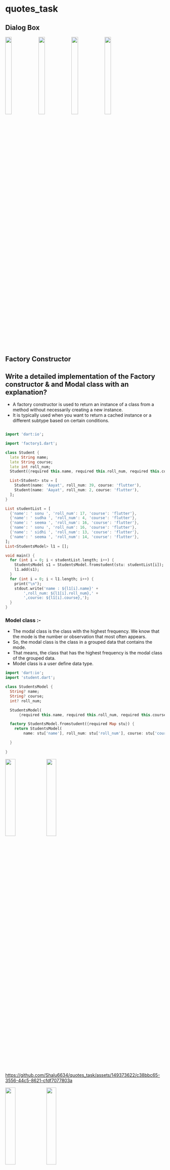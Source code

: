 # quotes_task
## Dialog Box
<p>
 <img src = "https://github.com/Shalu6634/quotes_task/assets/149373622/1d570759-885d-44f2-95b2-7df581494daf" height = 25%  width = 20%>
 <img src = "https://github.com/Shalu6634/quotes_task/assets/149373622/cd8f8aba-2d1a-41e0-bbad-daebe0c85f57" height = 25%  width = 20%>
 <img src = "https://github.com/Shalu6634/quotes_task/assets/149373622/0822f4a4-2e09-4a8e-8b6e-b133f0a8482e" height = 25%  width = 20%>
 <img src = "https://github.com/Shalu6634/quotes_task/assets/149373622/306acd50-a784-4eca-b927-961e6f395d8c" height = 25%  width = 20%>
</p>


##  Factory Constructor



## Write a detailed implementation of the Factory constructor & and Modal class with an explanation?

 - A factory constructor is used to return an      instance of a class from a method without necessarily creating a new instance. 
- It is typically used when you want to return a cached instance or a different subtype based on certain conditions. 
```dart

import 'dart:io';

import 'factory1.dart';

class Student {
  late String name;
  late String course;
  late int roll_num;
  Student({required this.name, required this.roll_num, required this.course});

  List<Student> stu = [
    Student(name: 'Aayat', roll_num: 39, course: 'flutter'),
    Student(name: 'Aayat', roll_num: 2, course: 'flutter'),
  ];
}

List studentList = [
  {'name': ' sonu ', 'roll_num': 17, 'course': 'flutter'},
  {'name': ' sudha ', 'roll_num': 4, 'course': 'flutter'},
  {'name': ' seema ', 'roll_num': 16, 'course': 'flutter'},
  {'name': ' sonu ', 'roll_num': 16, 'course': 'flutter'},
  {'name': ' sidhi ', 'roll_num': 13, 'course': 'flutter'},
  {'name': ' seema ', 'roll_num': 14, 'course': 'flutter'},
];
List<StudentsModel> l1 = [];

void main() {
  for (int i = 0; i < studentList.length; i++) {
    StudentsModel s1 = StudentsModel.fromstudent(stu: studentList[i]);
    l1.add(s1);
  }
  for (int i = 0; i < l1.length; i++) {
    print("\n");
    stdout.write('name : ${l1[i].name}' +
        ',roll_num: ${l1[i].roll_num},' +
        ',course: ${l1[i].course},');
  }
}

```

### Model class :-
- The modal class is the class with the highest frequency. We know that the mode is the number or observation that most often appears.
-  So, the modal class is the class in a grouped data that contains the mode. 
- That means, the class that has the highest frequency is the modal class of the grouped data.
- Model class is a user define data type.


```dart
import 'dart:io';
import 'student.dart';

class StudentsModel {
  String? name;
  String? course;
  int? roll_num;

  StudentsModel(
      {required this.name, required this.roll_num, required this.course});

  factory StudentsModel.fromstudent({required Map stu}) {
    return StudentsModel(
        name: stu['name'], roll_num: stu['roll_num'], course: stu['course']);

  }
  
}

```


<img src = "https://github.com/Shalu6634/quotes_task/assets/149373622/e1d30911-bd41-40cb-a9fa-42ab80b465bf" height = 25%  width = 25%>
<img src = "https://github.com/Shalu6634/quotes_task/assets/149373622/79251c86-5a15-4d01-b3f7-e442565b0eb6" height = 25%  width = 25%>


https://github.com/Shalu6634/quotes_task/assets/149373622/c38bbc65-3556-44c5-8621-cfdf7077803a

<img src= "https://github.com/Shalu6634/quotes_task/assets/149373622/a46a4d8b-4de4-4b85-815e-e2d251add202" width = 25%  height = 25%>
<img src= "https://github.com/Shalu6634/quotes_task/assets/149373622/5082170e-4210-4847-b693-fcef7aff1a93" width = 25%  height = 25%>



